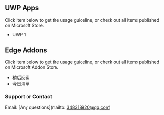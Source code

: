 ## UWP Apps

Click item below to get the usage guideline, or check out all items published on Microsoft Store.

* UWP 1


## Edge Addons

Click item below to get the usage guideline, or check out all items published on Microsoft Addon Store.

* 稍后阅读
* 今日清单

### Support or Contact

Email: [Any questions](mailto: 348318920@qq.com)

